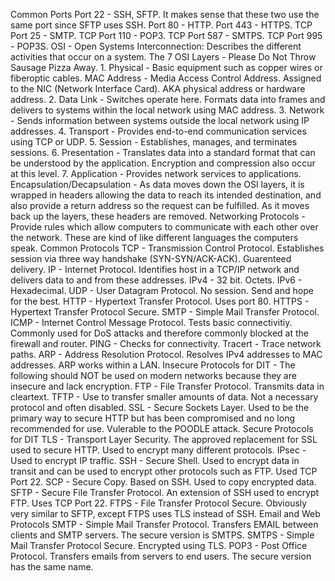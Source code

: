Common Ports
  Port 22 - SSH, SFTP. It makes sense that these two use the same port since SFTP uses SSH.
  Port 80 - HTTP.
  Port 443 - HTTPS.
  TCP Port 25 - SMTP.
  TCP Port 110 - POP3.
  TCP Port 587 - SMTPS.
  TCP Port 995 - POP3S.
OSI - Open Systems Interconnection: Describes the different activities that occur on a system.
  The 7 OSI Layers - Please Do Not Throw Sausage Pizza Away.
    1. Physical - Basic equipment such as copper wires or fiberoptic cables.
      MAC Address - Media Access Control Address. Assigned to the NIC (Network Interface Card). AKA physical address or hardware address.
    2. Data Link - Switches operate here. Formats data into frames and delivers to systems within the local network using MAC address.
    3. Network - Sends information between systems outside the local network using IP addresses.
    4. Transport - Provides end-to-end communication services using TCP or UDP.
    5. Session - Establishes, manages, and terminates sessions.
    6. Presentation - Translates data into a standard format that can be understood by the application. Encryption and compression also occur at        this level.
    7. Application - Provides network services to applications.
  Encapsulation/Decapsulation - As data moves down the OSI layers, it is wrapped in headers allowing the data to reach its intended destination, 
  and also provide a return address so the request can be fulfilled. As it moves back up the layers, these headers are removed.
Networking Protocols - Provide rules which allow computers to communicate with each other over the network. These are kind of like different languages the computers speak.
  Common Protocols
    TCP - Transmission Control Protocol. Establishes session via three way handshake (SYN-SYN/ACK-ACK). Guarenteed delivery.
    IP - Internet Protocol. Identifies host in a TCP/IP network and delivers data to and from these addresses.
      IPv4 - 32 bit. Octets.
      IPv6 - Hexadecimal.
    UDP - User Datagram Protocol. No session. Send and hope for the best.
    HTTP - Hypertext Transfer Protocol. Uses port 80.
    HTTPS - Hypertext Transfer Protocol Secure.
    SMTP - Simple Mail Transfer Protocol.
    ICMP - Internet Control Message Protocol. Tests basic connectivitiy. Commonly used for DoS attacks and therefore commonly blocked at the         firewall and router.
      PING - Checks for connectivity.
      Tracert - Trace network paths.
    ARP - Address Resolution Protocol. Resolves IPv4 addresses to MAC addresses. ARP works within a LAN.
  Insecure Protocols for DIT - The following should NOT be used on modern networks because they are insecure and lack encryption.
    FTP - File Transfer Protocol. Transmits data in cleartext.
    TFTP - Use to transfer smaller amounts of data. Not a necessary protocol and often disabled.
    SSL - Secure Sockets Layer. Used to be the primary way to secure HTTP but has been compromised and no long recommended for use. Vulerable to     the POODLE attack.
  Secure Protocols for DIT
    TLS - Transport Layer Security. The approved replacement for SSL used to secure HTTP. Used to encrypt many different protocols.
    IPsec - Used to encrypt IP traffic.
    SSH - Secure Shell. Used to encrypt data in transit and can be used to encrypt other protocols such as FTP. Used TCP Port 22.
    SCP - Secure Copy. Based on SSH. Used to copy encrypted data.
    SFTP - Secure File Transfer Protocol. An extension of SSH used to encrypt FTP. Uses TCP Port 22.
    FTPS - File Transfer Protocol Secure. Obviously very similar to SFTP, except FTPS uses TLS instead of SSH.
  Email and Web Protocols
    SMTP - Simple Mail Transfer Protocol. Transfers EMAIL between clients and SMTP servers. The secure version is SMTPS.
    SMTPS - Simple Mail Transfer Protocol Secure. Encrypted using TLS.
    POP3 - Post Office Protocol. Transfers emails from servers to end users. The secure version has the same name.
